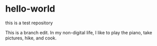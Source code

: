 # hello-world
this is a test repository



This is a branch edit. In my non-digital life, I like to play the piano, take pictures, hike, and cook. 
